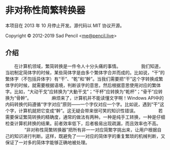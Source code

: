# 非对称性简繁转换器

本项目在 2013 年 10 月停止开发。源代码以 MIT 协议开源。

Copyright © 2012-2019 Sad Pencil &lt;me@pencil.live&gt;

## 介绍

　　在计算机领域，繁简转换是一件令人十分头痛的事情。
　　
　　我们知道，当初制定简体字的时候，某些简体字是由多个繁体字合并而成的。比如说，“干”的繁体字（不包括异体字）有“干”、“乾”和“幹”。当我们需要把“干”这个字转换成繁体字的时候，就需要根据语境，判断该字的意思，然后根据意思使用对应的繁体字。比如，“大动干戈”应转换为“大動干戈”；“干杯”应转换为“乾杯”；“骨干”应转换为“骨幹”。
　　
　　麻烦来了，计算机并不能读懂文字啊！Windows API中的内码转换代码遵循“字字对应”原则——一个字仅对应一个字。比如说，遇到“干”这个字，计算机就把它变成“幹”。这无疑会带来很可笑的知识性错误。
　　
　　若需要保证繁简转换的精确度，通常的做法有两种。一种是纯手工转换，一种是仔细检查计算机转换的结果。前者效率低下，后者极易出现疏漏，而且效率也不高。
　　
　　“非对称性简繁转换器”把所有非一一对应简繁字挑出来，让用户根据自己的知识进行判断。这样，既避免了一一对应的简体字的重复繁琐的机械判断，又保证了一对多的简体字能够正确地被处理。


